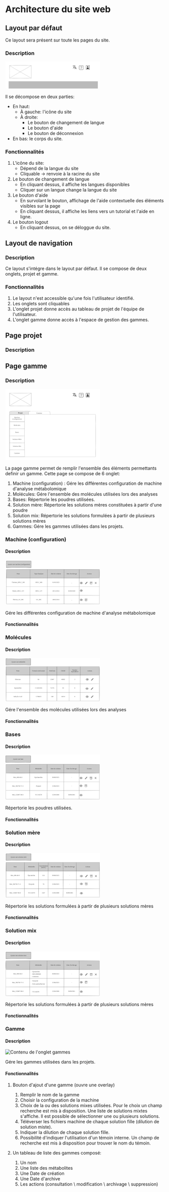 <!--
SPDX-FileCopyrightText: 2024 Marcellino Palerme <marcellino.palerme@inrae.fr>

SPDX-License-Identifier: CC-BY-NC-4.0
-->

# Architecture du site web

## Layout par défaut

Ce layout sera présent sur toute les pages du site.

### Description
![layout par défaut!](./ressources/layout.png)

Il se décompose en deux parties:
 - En haut:
    - À gauche: l'icône du site
    - À droite:
        - Le bouton de changement de langue
        - Le bouton d'aide
        - Le bouton de déconnexion
 - En bas: le corps du site.

### Fonctionnalités

 1. L'icône du site:
    - Dépend de la langue du site
    - Cliquable → renvoie à la racine du site
 2. Le bouton de changement de langue
    - En cliquant dessus, il affiche les langues disponibles
    - Cliquer sur un langue change la langue du site
 3. Le bouton d'aide
    - En survolant le bouton, affichage de l'aide contextuelle des éléments visibles sur la page
    - En cliquant dessus, il affiche les liens vers un tutorial et l'aide en ligne.
 4. Le bouton logout
    - En cliquant dessus, on se déloggue du site.

## Layout de navigation
### Description
Ce layout s'intégre dans le layout par défaut.
Il se compose de deux onglets, projet et gamme.
### Fonctionnalités
1. Le layout n'est accessible qu'une fois l'utilisateur identifié.
2. Les onglets sont cliquables
3. L'onglet projet donne accès au tableau de projet de l'équipe de l'utilisateur.
4. L'onglet gamme donne accès à l'espace de gestion des gammes.

## Page projet
### Description

## Page gamme
### Description
![Page gamme!](./ressources/homegamme.png)

La page gamme permet de remplir l'ensemble des éléments permettants definir un gamme. Cette page se compose de 6 onglet:
1. Machine (configuration) : Gére les différentes configuration de machine d'analyse métabolomique
2. Molécules: Gére l'ensemble des molécules utilisées lors des analyses
3. Bases: Répertorie les poudres utilisées.
4. Solution mère: Répertorie les solutions mères constituées à partir d'une poudre
5. Solution mix: Répertorie les solutions formulées à partir de plusieurs solutions mères
6. Gammes: Gére les gammes utilisées dans les projets.
### Machine (configuration)
#### Description
![Contenu de l'onglet machine](./ressources/tab_machine.png)

Gére les différentes configuration de machine d'analyse métabolomique
#### Fonctionnalités
### Molécules
#### Description
![Contenu de l'onglet molécule](./ressources/tab_molecule.png)

Gére l'ensemble des molécules utilisées lors des analyses
#### Fonctionnalités
### Bases
#### Description
![Contenu de l'onglet base](./ressources/tab_base.png)

Répertorie les poudres utilisées.
#### Fonctionnalités
### Solution mère
#### Description
![Contenu de l'onglet solution mère](./ressources/tab_mere.png)

Répertorie les solutions formulées à partir de plusieurs solutions mères
#### Fonctionnalités
### Solution mix
#### Description
![Contenu de l'onglet solution mix](./ressources/tab_mix.png)

Répertorie les solutions formulées à partir de plusieurs solutions mères
#### Fonctionnalités
### Gamme
#### Description
![Contenu de l'onglet gammes](./ressources/tab_calibCurve.png)

Gére les gammes utilisées dans les projets.
#### Fonctionnalités
1. Bouton d'ajout d'une gamme (ouvre une overlay)
   1. Remplir le nom de la gamme
   2. Choisir la configuration de la machine
   3. Choix de la ou des solutions mixes utilisées. Pour le choix un champ recherche est mis à disposition. Une liste de solutions mixtes s'affiche. Il est possible de sélectionner une ou plusieurs solutions.
   4. Téléverser les fichiers machine de chaque solution fille (dilution de solution miste).
   5. Indiquer la dilution de chaque solution fille.
   6. Possibilité d'indiquer l'utilisation d'un témoin interne. Un champ de recherche est mis à disposition pour trouver le nom du témoin. 
   
2. Un tableau de liste des gammes composé:  
   1. Un nom
   2. Une liste des métabolites
   3. Une Date de création 
   4. Une Date d'archive
   5. Les actions (consultation \ modification \ archivage \ suppression) 